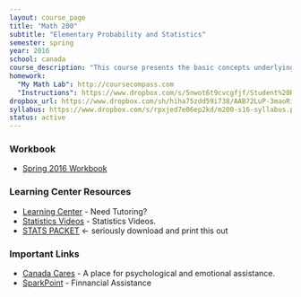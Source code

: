 ```yaml
---
layout: course_page
title: "Math 200"
subtitle: "Elementary Probability and Statistics"
semester: spring
year: 2016
school: canada
course_description: "This course presents the basic concepts underlying statistical methods and covers descriptive statistics, probability, probability distributions, hypothesis testing, estimates and sample sizes, correlation and regression, chi-square tests, analysis of variance, and nonparametric statistics. Applications of statistics to business, life sciences and other areas are included."
homework:
  "My Math Lab": http://coursecompass.com
  "Instructions": https://www.dropbox.com/s/5nwot6t9cvcgfjf/Student%20Registration%20Handout%20for%20monarres23277.pdf?dl=0
dropbox_url: https://www.dropbox.com/sh/hiha75zdd59i738/AAB72LuP-3maoRiyf4vGlGT-a?dl=0
syllabus: https://www.dropbox.com/s/rpxjed7e06ep2kd/m200-s16-syllabus.pdf?dl=0
status: active
---
```

### Workbook
* [Spring 2016 Workbook](https://www.dropbox.com/s/zoh7hgv0v2rvz9r/m190-s16-packet.pdf?dl=0)

### Learning Center Resources
* [Learning Center](http://canadacollege.edu/learningcenter/) - Need Tutoring?
* [Statistics Videos](http://canadacollege.edu/learningcenter/statistics.php) - Statistics Videos. 
* [STATS PACKET](http://www.canadacollege.edu/learningcenter/docs/math200_outline_2014-2015.pdf) <- seriously download and print this out

### Important Links
* [Canada Cares](http://www.canadacollege.com/cares/) - A place for psychological and emotional assistance.
* [SparkPoint](http://canadacollege.edu/sparkpoint/) - Finnancial Assistance
